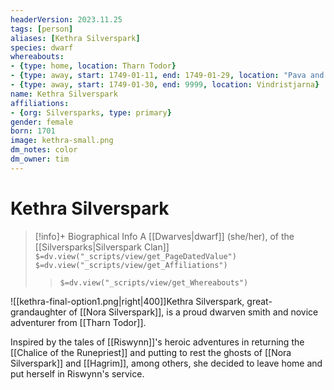 ```yaml
---
headerVersion: 2023.11.25
tags: [person]
aliases: [Kethra Silverspark]
species: dwarf
whereabouts: 
- {type: home, location: Tharn Todor}
- {type: away, start: 1749-01-11, end: 1749-01-29, location: "Pava and Avaras' House" }
- {type: away, start: 1749-01-30, end: 9999, location: Vindristjarna}
name: Kethra Silverspark
affiliations: 
- {org: Silversparks, type: primary}
gender: female
born: 1701
image: kethra-small.png
dm_notes: color
dm_owner: tim
---
```

# Kethra Silverspark
>[!info]+ Biographical Info
> A [[Dwarves|dwarf]] (she/her), of the [[Silversparks|Silverspark Clan]]
> `$=dv.view("_scripts/view/get_PageDatedValue")`
> `$=dv.view("_scripts/view/get_Affiliations")`
>> `$=dv.view("_scripts/view/get_Whereabouts")`

![[kethra-final-option1.png|right|400]]Kethra Silverspark, great-grandaughter of [[Nora Silverspark]], is a proud dwarven smith and novice adventurer from [[Tharn Todor]]. 

Inspired by the tales of [[Riswynn]]'s heroic adventures in returning the [[Chalice of the Runepriest]] and putting to rest the ghosts of [[Nora Silverspark]] and [[Hagrim]], among others, she decided to leave home and put herself in Riswynn's service. 